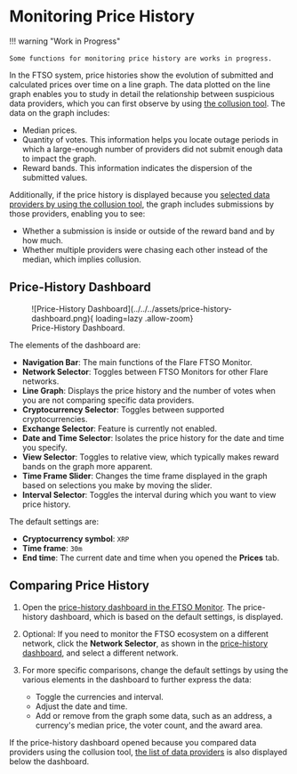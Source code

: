 # Monitoring Price History

!!! warning "Work in Progress"

    Some functions for monitoring price history are works in progress.

In the FTSO system, price histories show the evolution of submitted and calculated prices over time on a line graph.
The data plotted on the line graph enables you to study in detail the relationship between suspicious data providers, which you can first observe by using [the collusion tool](./exploring-collusion.md).
The data on the graph includes:

* Median prices.
* Quantity of votes.
  This information helps you locate outage periods in which a large-enough number of providers did not submit enough data to impact the graph.
* Reward bands.
  This information indicates the dispersion of the submitted values.

Additionally, if the price history is displayed because you [selected data providers by using the collusion tool](./exploring-collusion.md), the graph includes submissions by those providers, enabling you to see:

* Whether a submission is inside or outside of the reward band and by how much.
* Whether multiple providers were chasing each other instead of the median, which implies collusion.

## Price-History Dashboard

<figure markdown>
![Price-History Dashboard](../../../assets/price-history-dashboard.png){ loading=lazy .allow-zoom}
<figcaption>Price-History Dashboard.</figcaption>
</figure>

The elements of the dashboard are:

* **Navigation Bar**: The main functions of the Flare FTSO Monitor.
* **Network Selector**: Toggles between FTSO Monitors for other Flare networks.
* **Line Graph**: Displays the price history and the number of votes when you are not comparing specific data providers.
* **Cryptocurrency Selector**: Toggles between supported cryptocurrencies.
* **Exchange Selector**: Feature is currently not enabled.
* **Date and Time Selector**: Isolates the price history for the date and time you specify.
* **View Selector**: Toggles to relative view, which typically makes reward bands on the graph more apparent.
* **Time Frame Slider**: Changes the time frame displayed in the graph based on selections you make by moving the slider.
* **Interval Selector**: Toggles the interval during which you want to view price history.

The default settings are:

* **Cryptocurrency symbol**: `XRP`
* **Time frame**: `30m`
* **End time**: The current date and time when you opened the **Prices** tab.

## Comparing Price History

1. Open the [price-history dashboard in the FTSO Monitor](https://flare-ftso-monitor.flare.network/price).
The price-history dashboard, which is based on the default settings, is displayed.
2. Optional: If you need to monitor the FTSO ecosystem on a different network, click the **Network Selector**, as shown in the [price-history dashboard](#price-history-dashboard), and select a different network.
3. For more specific comparisons, change the default settings by using the various elements in the dashboard to further express the data:

      * Toggle the currencies and interval.
      * Adjust the date and time.
      * Add or remove from the graph some data, such as an address, a currency's median price, the voter count, and the award area.

If the price-history dashboard opened because you compared data providers using the collusion tool, [the list of data providers](exploring-collusion.md#comparing-price-history) is also displayed below the dashboard.
